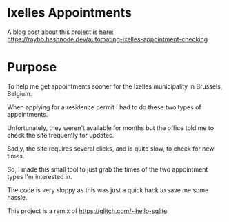 # Ixelles Appointments

A blog post about this project is here: https://raybb.hashnode.dev/automating-ixelles-appointment-checking

# Purpose
To help me get appointments sooner for the Ixelles municipality in Brussels, Belgium.

When applying for a residence permit I had to do these two types of appointments.

Unfortunately, they weren't available for months but the office told me to check the site frequently for updates.

Sadly, the site requires several clicks, and is quite slow, to check for new times.

So, I made this small tool to just grab the times of the two appointment types I'm interested in.

The code is very sloppy as this was just a quick hack to save me some hassle.

This project is a remix of https://glitch.com/~hello-sqlite
